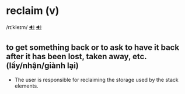 # reclaim (v)

/rɪˈkleɪm/ [🔊](https://www.oxfordlearnersdictionaries.com/media/english/uk_pron/r/rec/recla/reclaim__gb_1.mp3) [🔊](https://www.oxfordlearnersdictionaries.com/media/english/us_pron/r/rec/recla/reclaim__us_1.mp3)

## to get something back or to ask to have it back after it has been lost, taken away, etc. (lấy/nhận/giành lại)

- The user is responsible for reclaiming the storage used by the stack elements.